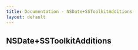 ```yaml
---
title: Documentation - NSDate+SSToolkitAdditions
layout: default
---
```


## NSDate+SSToolkitAdditions
